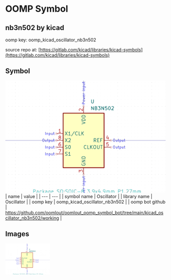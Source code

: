 # OOMP Symbol  
## nb3n502  by kicad  
  
oomp key: oomp_kicad_oscillator_nb3n502  
  
source repo at: [https://gitlab.com/kicad/libraries/kicad-symbols](https://gitlab.com/kicad/libraries/kicad-symbols)  
## Symbol  
  
[![working.png](working_600.png)](working.png)  
| name | value | 
| --- | --- | 
| symbol name | Oscillator | 
| library name | Oscillator | 
| oomp key | oomp_kicad_oscillator_nb3n502 | 
| oomp bot github | https://github.com/oomlout/oomlout_oomp_symbol_bot/tree/main/kicad_oscillator_nb3n502/working | 
## Images  
  
[![working.png](working_140.png)](working.png)  
